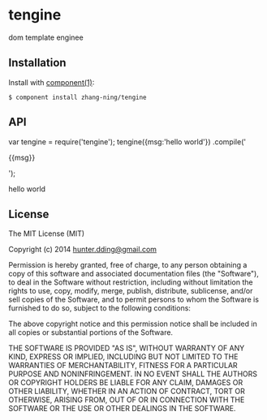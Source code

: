 
# tengine

  dom template enginee

## Installation

  Install with [component(1)](http://component.io):

    $ component install zhang-ning/tengine

## API


  var tengine = require('tengine');
    tengine({msg:'hello world'})
      .compile('<p>{{msg}}</p>');

  <p>hello world</p>



## License

  The MIT License (MIT)

  Copyright (c) 2014 <hunter.dding@gmail.com>

  Permission is hereby granted, free of charge, to any person obtaining a copy
  of this software and associated documentation files (the "Software"), to deal
  in the Software without restriction, including without limitation the rights
  to use, copy, modify, merge, publish, distribute, sublicense, and/or sell
  copies of the Software, and to permit persons to whom the Software is
  furnished to do so, subject to the following conditions:

  The above copyright notice and this permission notice shall be included in
  all copies or substantial portions of the Software.

  THE SOFTWARE IS PROVIDED "AS IS", WITHOUT WARRANTY OF ANY KIND, EXPRESS OR
  IMPLIED, INCLUDING BUT NOT LIMITED TO THE WARRANTIES OF MERCHANTABILITY,
  FITNESS FOR A PARTICULAR PURPOSE AND NONINFRINGEMENT. IN NO EVENT SHALL THE
  AUTHORS OR COPYRIGHT HOLDERS BE LIABLE FOR ANY CLAIM, DAMAGES OR OTHER
  LIABILITY, WHETHER IN AN ACTION OF CONTRACT, TORT OR OTHERWISE, ARISING FROM,
  OUT OF OR IN CONNECTION WITH THE SOFTWARE OR THE USE OR OTHER DEALINGS IN
  THE SOFTWARE.

